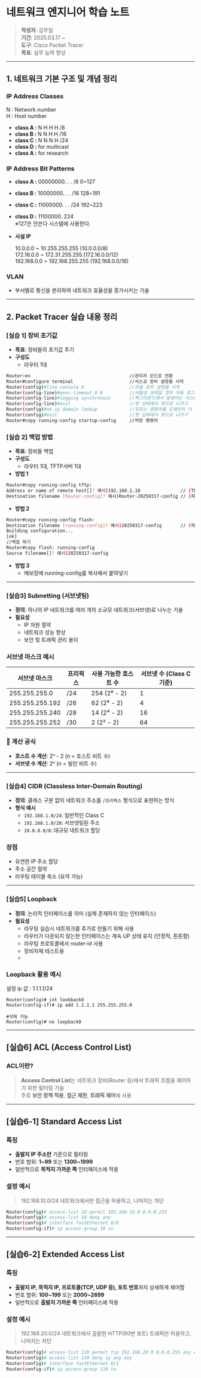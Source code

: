 # 네트워크 엔지니어 학습 노트

> **작성자**: 김무일    
> **기간**: 2025.03.17 ~   
> **도구**: Cisco Packet Tracer    
> **목표**: 실무 능력 향상  

---

## 1. 네트워크 기본 구조 및 개념 정리
### IP Address Classes
N : Network number   
H : Host number
- **class A :** N  H  H  H /8
- **class B :** N  N  H  H /16
- **class C :** N  N  N  H /24
- **class D :** for multicast
- **class A :** for research
### IP Address Bit Patterns
- **class A :** 00000000.        .        .        /8      0~127
- **class B :** 10000000.        .        .        /16     128~191
- **class C :** 11000000.        .        .        /24     192~223
- **class D :** 11100000.                                  224   
  ※127은 안쓴다 시스템에 사용한다.
- **사설 IP**
   
  10.0.0.0 ~ 10.255.255.255 (10.0.0.0/8)   
  172.16.0.0 ~ 172.31.255.255.(172.16.0.0/12)   
  192.168.0.0 ~ 192.168.255.255 (192.168.0.0/16)

### VLAN
- 부서별로 통신을 분리하여 네트워크 효율성을 증가시키는 기술


---

## 2. Packet Tracer 실습 내용 정리

### [실습 1] 장비 초기값
- **목표**: 장비들의 초기값 주기   
- **구성도**   
    - 라우터 1대   
```bash
Router>en                                     //관리자 모드로 전환
Router#configure terminal                     //시스코 장비 설정을 시작
Router(config)#line console 0                 //콘솔 포트 설정을 시작
Router(config-line)#exec-timeout 0 0          //비활성 상태일 경우 자동 로그아웃되지 않도록 설정
Router(config-line)#logging synchronous       //백그라운드에서 발생하는 시스템 메세지로 인하여 입력하던 명령어가 끊기지 않게 한다.
Router(config-line)#exit                      //현 상태에서 밖으로 나가기
Router(config)#no ip domain lookup            //모르는 명령어를 도메인이 더 이상 검색하지 않는다.
Router(config)#exit                           //현 상태에서 밖으로 나가기
Router#copy running-config startup-config     //저장 명령어
```
### [실습 2] 백업 방법
- **목표**: 장비들 백업  
- **구성도**   
    - 라우터 1대, TFTP서버 1대   
- **방법 1**
```bash
Router#copy running-config tftp:
Address or name of remote host[]? 예시)192.168.1.10               // (TFTP서버 주소 값)
Destination filename [Router-config]? 예시)Router-20250317-config // (파일 이름 설정)
```
- **방법 2**
```bash
Router#copy running-config flash:
Destination filename [running-config]? 예시)20250317-config       // (파일 이름 설정)
Building configuration...
[ok]
//백업 하기
Router#copy flash: running-config
Source filename[]? 예시)20250317-config
```
- **방법 3**
  - 메보장에 running-config를 복사해서 붙여넣기

---

### [실습3] Subnetting (서브넷팅)

- **정의**: 하나의 IP 네트워크를 여러 개의 소규모 네트워크(서브넷)로 나누는 기술  
- **필요성**
  - IP 자원 절약
  - 네트워크 성능 향상
  - 보안 및 트래픽 관리 용이

###  서브넷 마스크 예시

| 서브넷 마스크          | 프리픽스 | 사용 가능한 호스트 수 | 서브넷 수 (Class C 기준) |
|------------------------|----------|------------------------|---------------------------|
| 255.255.255.0          | /24      | 254 (2⁸ - 2)           | 1                         |
| 255.255.255.192        | /26      | 62 (2⁶ - 2)            | 4                         |
| 255.255.255.240        | /28      | 14 (2⁴ - 2)            | 16                        |
| 255.255.255.252        | /30      | 2 (2² - 2)             | 64                        |

### 🧮 계산 공식
- **호스트 수 계산**: 2ⁿ - 2 (n = 호스트 비트 수)
- **서브넷 수 계산**: 2ⁿ (n = 빌린 비트 수)

---

### [실습4] CIDR (Classless Inter-Domain Routing)

- **정의**: 클래스 구분 없이 네트워크 주소를 `/프리픽스` 형식으로 표현하는 방식  
- **형식 예시**
  - `192.168.1.0/24`: 일반적인 Class C
  - `192.168.1.0/28`: 서브넷팅된 주소
  - `10.0.0.0/8`: 대규모 네트워크 할당

###  장점
- 유연한 IP 주소 할당
- 주소 공간 절약
- 라우팅 테이블 축소 (요약 가능)

---

### [실습5] Loopback
- **정의**: 논리적 인터페이스를 의미 (실제 존재하지 않는 인터페이스)
- **필요성**
  - 라우팅 실습시 네트워크를 추가로 만들기 위해 사용
  - 라우터가 다운되지 않는한 인터페이스는 계속 UP 상태 유지 (안정적, 튼튼함)
  - 라우팅 프로토콜에서 router-id 사용
  - 장비자체 테스트용
  - 
###  Loopback 활용 예시
설정 ip 값 : 1.1.1.1/24
```base
Router(config)# int lookback0
Router(config-if)# ip add 1.1.1.1 255.255.255.0

#삭제 가능
Router(config)# no loopback0
```
---

## [실습6] ACL (Access Control List)

### ACL이란?
> **Access Control List**는 네트워크 장비(Router 등)에서 트래픽 흐름을 제어하기 위한 필터링 기술   
>  주로 **보안 정책 적용**, **접근 제한**, **트래픽 제어**에 사용

---

## [실습6-1] Standard Access List

###  특징
- **출발지 IP 주소만** 기준으로 필터링
- 번호 범위: **1~99** 또는 **1300~1999**
- 일반적으로 **목적지 가까운 쪽** 인터페이스에 적용

###  설정 예시  
> 192.168.10.0/24 네트워크에서만 접근을 허용하고, 나머지는 차단

```bash
Router(config)# access-list 10 permit 192.168.10.0 0.0.0.255
Router(config)# access-list 10 deny any
Router(config)# interface fastEthernet 0/0
Router(config-if)# ip access-group 10 in
```

---

## [실습6-2] Extended Access List

###  특징
- **출발지 IP, 목적지 IP, 프로토콜(TCP, UDP 등), 포트 번호**까지 상세하게 제어함
- 번호 범위: **100~199** 또는 **2000~2699**
- 일반적으로 **출발지 가까운 쪽** 인터페이스에 적용

###  설정 예시  
> 192.168.20.0/24 네트워크에서 출발한 HTTP(80번 포트) 트래픽만 허용하고, 나머지는 차단

```bash
Router(config)# access-list 110 permit tcp 192.168.20.0 0.0.0.255 any eq 80
Router(config)# access-list 110 deny ip any any
Router(config)# interface fastEthernet 0/1
Router(config-if)# ip access-group 110 in
```
